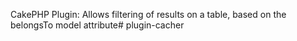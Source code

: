 CakePHP Plugin: Allows filtering of results on a table, based on the belongsTo model attribute# plugin-cacher
